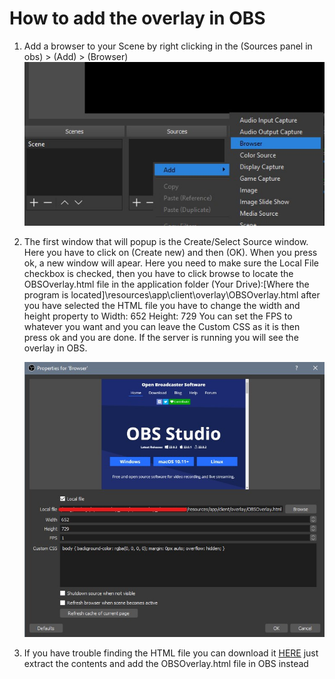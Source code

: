 # How to add the overlay in OBS
1. Add a browser to your Scene by right clicking in the (Sources panel in obs) > (Add) > (Browser)
   ![Add Browser](/screenshots/addBrowser.jpg)
   
2. The first window that will popup is the Create/Select Source window. Here you have to click on (Create new) and then (OK). When you
   press ok, a new window will apear. Here you need to make sure the Local File checkbox is checked, then you have to click browse to
   locate the OBSOverlay.html file in the application folder 
   (Your Drive):\[Where the program is located]\resources\app\client\overlay\OBSOverlay.html
   after you have selected the HTML file you have to change the width and height property to 
   Width: 652
   Height: 729
   You can set the FPS to whatever you want and you can leave the Custom CSS as it is then press ok and you are done.
   If the server is running you will see the overlay in OBS.
   
   ![Browser Properties](/screenshots/browserProperties.jpg)
   
   
3. If you have trouble finding the HTML file you can download it [HERE](https://github.com/AleksanderEvensen/Apex-Legends-Stream-Overlay/releases/tag/Overlay_files)
   just extract the contents and add the OBSOverlay.html file in OBS instead
